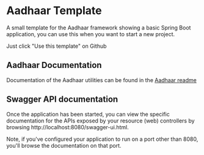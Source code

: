 # Aadhaar Template

A small template for the Aadhaar framework showing a basic Spring Boot application, you can use this when you want to start a new project.

Just click "Use this template" on Github

Aadhaar Documentation
---------------------             

Documentation of the Aadhaar utilities can be found in the [Aadhaar readme](https://github.com/infobelt/aadhaar/blob/master/README.md)


Swagger API documentation
---------------------     

Once the application has been started, you can view the specific documentation for the
APIs exposed by your resource (web) controllers by browsing http://localhost:8080/swagger-ui.html.  

Note, if you've configured your 
application to run on a port other than 8080, you'll browse the documentation on that port.
